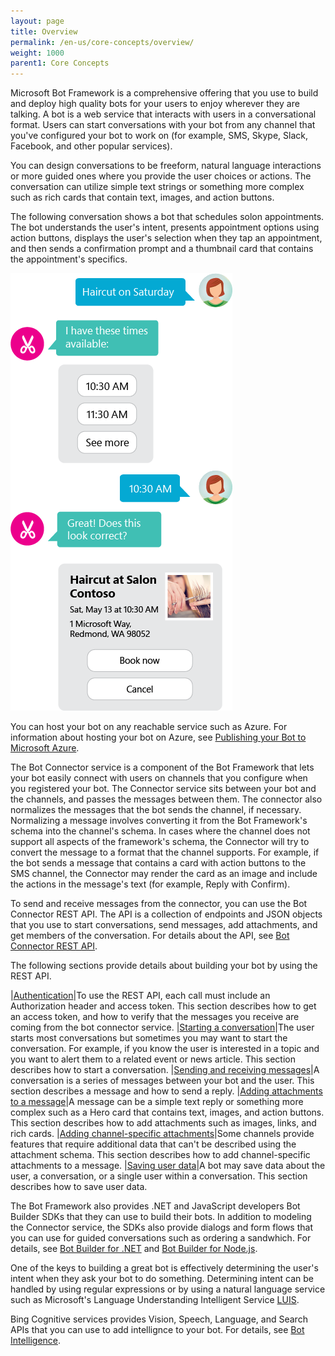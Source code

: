 ```yaml
---
layout: page
title: Overview
permalink: /en-us/core-concepts/overview/
weight: 1000
parent1: Core Concepts
---
```


Microsoft Bot Framework is a comprehensive offering that you use to build and deploy high quality bots for your users to enjoy wherever they are talking. A bot is a web service that interacts with users in a conversational format. Users can start conversations with your bot from any channel that you've configured your bot to work on (for example, SMS, Skype, Slack, Facebook, and other popular services). 

You can design conversations to be freeform, natural language interactions or more guided ones where you provide the user choices or actions. The conversation can utilize simple text strings or something more complex such as rich cards that contain text, images, and action buttons.

The following conversation shows a bot that schedules solon appointments. The bot understands the user's intent, presents appointment options using action buttons, displays the user's selection when they tap an appointment, and then sends a confirmation prompt and a thumbnail card that contains the appointment's specifics. 

![solon bot example](/en-us/images/connector/salon_bot_example.png)

You can host your bot on any reachable service such as Azure. For information about hosting your bot on Azure, see [Publishing your Bot to Microsoft Azure](/en-us/csharp/builder/sdkreference/gettingstarted.html).

The Bot Connector service is a component of the Bot Framework that lets your bot easily connect with users on channels that you configure when you registered your bot. The Connector service sits between your bot and the channels, and passes the messages between them. The connector also normalizes the messages that the bot sends the channel, if necessary. Normalizing a message involves converting it from the Bot Framework's schema into the channel's schema. In cases where the channel does not support all aspects of the framework's schema, the Connector will try to convert the message to a format that the channel supports. For example, if the bot sends a message that contains a card with action buttons to the SMS channel, the Connector may render the card as an image and include the actions in the message's text (for example, Reply with Confirm). 

To send and receive messages from the connector, you can use the Bot Connector REST API. The API is a collection of endpoints and JSON objects that you use to start conversations, send messages, add attachments, and get members of the conversation. For details about the API, see [Bot Connector REST API](../reference).

The following sections provide details about building your bot by using the REST API.

|[Authentication](../authentication.md)|To use the REST API, each call must include an Authorization header and access token. This section describes how to get an access token, and how to verify that the messages you receive are coming from the bot connector service.
|[Starting a conversation](../conversation)|The user starts most conversations but sometimes you may want to start the conversation. For example, if you know the user is interested in a topic and you want to alert them to a related event or news article. This section describes how to start a conversation.
|[Sending and receiving messages](../messages)|A conversation is a series of messages between your bot and the user. This section describes a message and how to send a reply.
|[Adding attachments to a message](../attachments)|A message can be a simple text reply or something more complex such as a Hero card that contains text, images, and action buttons. This section describes how to add attachments such as images, links, and rich cards.
|[Adding channel-specific attachments](../channeldata)|Some channels provide features that require additional data that can't be described using the attachment schema. This section describes how to add channel-specific attachments to a message.
|[Saving user data](,,/userdata)|A bot may save data about the user, a conversation, or a single user within a conversation. This section describes how to save user data.

The Bot Framework also provides .NET and JavaScript developers Bot Builder SDKs that they can use to build their bots. In addition to modeling the Connector service, the SDKs also provide dialogs and form flows that you can use for guided conversations such as ordering a sandwhich. For details, see [Bot Builder for .NET](../../csharp/builder/overview) and [Bot Builder for Node.js](../../csharp/builder/overview).

One of the keys to building a great bot is effectively determining the user's intent when they ask your bot to do something. Determining intent can be handled by using regular expressions or by using a natural language service such as Microsoft's Language Understanding Intelligent Service [LUIS]( https://www.luis.ai/). 

Bing Cognitive services provides Vision, Speech, Language, and Search APIs that you can use to add intellignce to your bot. For details, see [Bot Intelligence](../../bot-intelligence/getting-started).

